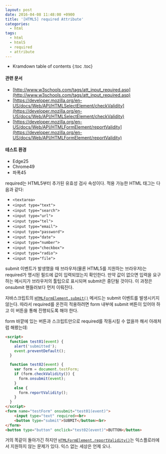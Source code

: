 ```yaml
---
layout: post
date: 2016-04-08 11:48:00 +0900
title: '[HTML5] required Attribute'
categories:
  - html
tags:
  - html
  - html5
  - required
  - attribute
---
```


* Kramdown table of contents
{:toc .toc}

#### 관련 문서

- [http://www.w3schools.com/tags/att_input_required.asp](http://www.w3schools.com/tags/att_input_required.asp)
- [https://developer.mozilla.org/en-US/docs/Web/API/HTMLSelectElement/checkValidity](https://developer.mozilla.org/en-US/docs/Web/API/HTMLSelectElement/checkValidity)
- [https://developer.mozilla.org/en-US/docs/Web/API/HTMLFormElement/reportValidity](https://developer.mozilla.org/en-US/docs/Web/API/HTMLFormElement/reportValidity)

#### 테스트 환경

- Edge25
- Chrome49
- 파폭45

required는 HTML5부터 추가된 유효성 검사 속성이다. 적용 가능한 HTML 태그는 다음과 같다:

- `<textarea>`
- `<input type="text">`
- `<input type="search">`
- `<input type="url">`
- `<input type="tel">`
- `<input type="email">`
- `<input type="password">`
- `<input type="date">`
- `<input type="number">`
- `<input type="checkbox">`
- `<input type="radio">`
- `<input type="file">`

submit 이벤트가 발생했을 때 브라우저(물론 HTML5를 지원하는 브라우저)는 required가 명시된 필드에 값이 입력되었는지 확인한다. 만약 값이 없으면 입력을 요구하는 메시지가 브라우저의 툴팁으로 표시되며 submit은 중단될 것이다. 이 과정은 onsubmit 핸들러보다 먼저 이뤄진다.

자바스크립트의 [`HTMLFormElement.submit()`](https://developer.mozilla.org/en-US/docs/Web/API/HTMLFormElement/submit) 메서드는 submit 이벤트를 발생시키지 않는다. 따라서 required를 온전히 적용하려면 form 내부에 submit 버튼이 있어야 하고 이 버튼을 통해 진행되도록 해야 한다.

form 바깥에 있는 버튼과 스크립트만으로 required를 작동시킬 수 없을까 해서 아래처럼 해봤는데:

```html
<script>
  function test01(event) {
    alert('submitted');
    event.preventDefault();
  }

  function test02(event) {
    var form = document.testForm;
    if (form.checkValidity()) {
      form.onsubmit(event);
    }
    else {
      form.reportValidity();
    }
  }
</script>
<form name="testForm" onsubmit="test01(event)">
    <input type="text" required><br>
    <button type="submit">SUBMIT</button><br>
</form>
<button type="button" onclick="test02(event)">BUTTON</button>
```

거의 똑같이 돌아가긴 하지만 [`HTMLFormElement.reportValidity()`](https://developer.mozilla.org/en-US/docs/Web/API/HTMLFormElement/reportValidity)는 익스플로러에서 지원하지 않는 문제가 있다. 익스 없는 세상은 언제 오나.
